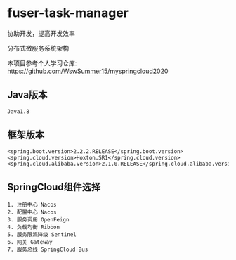 # fuser-task-manager

协助开发，提高开发效率

分布式微服务系统架构

本项目参考个人学习仓库: https://github.com/WswSummer15/myspringcloud2020
## Java版本
```text
Java1.8
```

## 框架版本
```text
<spring.boot.version>2.2.2.RELEASE</spring.boot.version>
<spring.cloud.version>Hoxton.SR1</spring.cloud.version>
<spring.cloud.alibaba.version>2.1.0.RELEASE</spring.cloud.alibaba.version>
```

## SpringCloud组件选择
```text
1. 注册中心 Nacos
2. 配置中心 Nacos
3. 服务调用 OpenFeign
4. 负载均衡 Ribbon
5. 服务限流降级 Sentinel
6. 网关 Gateway
7. 服务总线 SpringCloud Bus
```